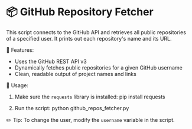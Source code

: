 # 📦 GitHub Repository Fetcher

This script connects to the GitHub API and retrieves all public repositories 
of a specified user. It prints out each repository's name and its URL.

🔧 Features:
- Uses the GitHub REST API v3
- Dynamically fetches public repositories for a given GitHub username
- Clean, readable output of project names and links

🧪 Usage:
1. Make sure the `requests` library is installed:
   pip install requests

2. Run the script:
   python github_repos_fetcher.py

✏️ Tip:
To change the user, modify the `username` variable in the script.
